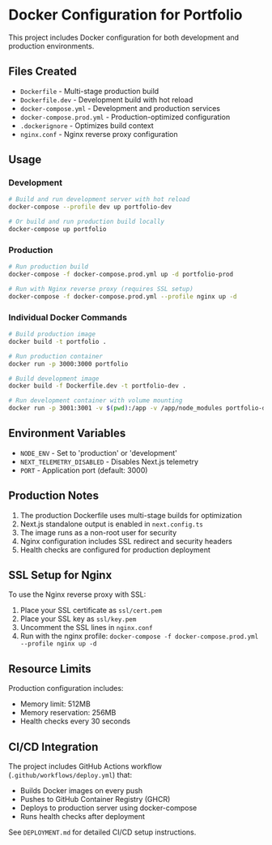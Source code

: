 # Docker Configuration for Portfolio

This project includes Docker configuration for both development and production environments.

## Files Created

- `Dockerfile` - Multi-stage production build
- `Dockerfile.dev` - Development build with hot reload
- `docker-compose.yml` - Development and production services
- `docker-compose.prod.yml` - Production-optimized configuration
- `.dockerignore` - Optimizes build context
- `nginx.conf` - Nginx reverse proxy configuration

## Usage

### Development

```bash
# Build and run development server with hot reload
docker-compose --profile dev up portfolio-dev

# Or build and run production build locally
docker-compose up portfolio
```

### Production

```bash
# Run production build
docker-compose -f docker-compose.prod.yml up -d portfolio-prod

# Run with Nginx reverse proxy (requires SSL setup)
docker-compose -f docker-compose.prod.yml --profile nginx up -d
```

### Individual Docker Commands

```bash
# Build production image
docker build -t portfolio .

# Run production container
docker run -p 3000:3000 portfolio

# Build development image
docker build -f Dockerfile.dev -t portfolio-dev .

# Run development container with volume mounting
docker run -p 3001:3001 -v $(pwd):/app -v /app/node_modules portfolio-dev
```

## Environment Variables

- `NODE_ENV` - Set to 'production' or 'development'
- `NEXT_TELEMETRY_DISABLED` - Disables Next.js telemetry
- `PORT` - Application port (default: 3000)

## Production Notes

1. The production Dockerfile uses multi-stage builds for optimization
2. Next.js standalone output is enabled in `next.config.ts`
3. The image runs as a non-root user for security
4. Nginx configuration includes SSL redirect and security headers
5. Health checks are configured for production deployment

## SSL Setup for Nginx

To use the Nginx reverse proxy with SSL:

1. Place your SSL certificate as `ssl/cert.pem`
2. Place your SSL key as `ssl/key.pem`
3. Uncomment the SSL lines in `nginx.conf`
4. Run with the nginx profile: `docker-compose -f docker-compose.prod.yml --profile nginx up -d`

## Resource Limits

Production configuration includes:
- Memory limit: 512MB
- Memory reservation: 256MB
- Health checks every 30 seconds

## CI/CD Integration

The project includes GitHub Actions workflow (`.github/workflows/deploy.yml`) that:
- Builds Docker images on every push
- Pushes to GitHub Container Registry (GHCR)
- Deploys to production server using docker-compose
- Runs health checks after deployment

See `DEPLOYMENT.md` for detailed CI/CD setup instructions.